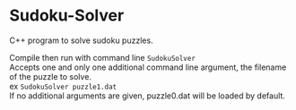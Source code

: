 # Sudoku-Solver
C++ program to solve sudoku puzzles.

Compile then run with command line `SudokuSolver`  
Accepts one and only one additional command line argument, the filename of the puzzle to solve.  
    ex `SudokuSolver puzzle1.dat`  
If no additional arguments are given, puzzle0.dat will be loaded by default.
